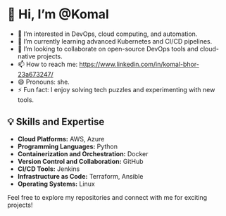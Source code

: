 # 👋 Hi, I’m @Komal

- 👀 I’m interested in DevOps, cloud computing, and automation.
- 🌱 I’m currently learning advanced Kubernetes and CI/CD pipelines.
- 💞️ I’m looking to collaborate on open-source DevOps tools and cloud-native projects.
- 📫 How to reach me: https://www.linkedin.com/in/komal-bhor-23a673247/
- 😄 Pronouns: she.
- ⚡ Fun fact: I enjoy solving tech puzzles and experimenting with new tools.

## 💡 Skills and Expertise
- **Cloud Platforms:** AWS, Azure
- **Programming Languages:** Python
- **Containerization and Orchestration:** Docker
- **Version Control and Collaboration:** GitHub
- **CI/CD Tools:** Jenkins
- **Infrastructure as Code:** Terraform, Ansible
- **Operating Systems:** Linux

Feel free to explore my repositories and connect with me for exciting projects!


<!---
Komal-Dev-Ops/Komal-Dev-Ops is a ✨ special ✨ repository because its `README.md` (this file) appears on your GitHub profile.
You can click the Preview link to take a look at your changes.
--->
